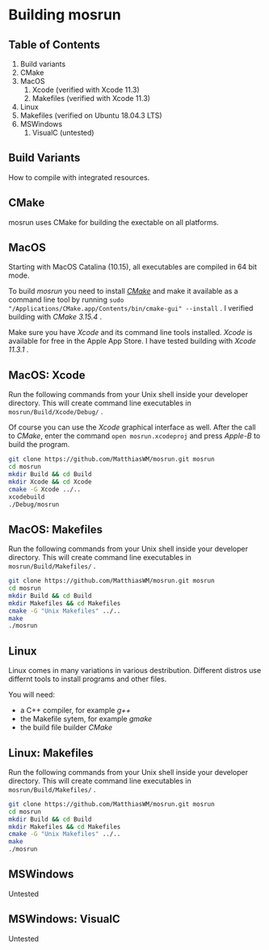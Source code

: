 
Building mosrun
============


Table of Contents
-----------------

1. Build variants
1. CMake
1. MacOS
    1. Xcode (verified with Xcode 11.3)
    1. Makefiles  (verified with Xcode 11.3)
1. Linux
1. Makefiles (verified on Ubuntu 18.04.3 LTS)
1. MSWindows
    1. VisualC (untested)


Build Variants
--------------

How to compile with integrated resources.


CMake
-----

mosrun uses CMake for building the exectable on all platforms.


MacOS
-----
    
Starting with MacOS Catalina (10.15), all executables are compiled in 64 bit mode.  

To build _mosrun_ you need to install [_CMake_](https://cmake.org/download/) and make 
it available as a command line tool by running 
`sudo "/Applications/CMake.app/Contents/bin/cmake-gui" --install` . 
I verified building with _CMake 3.15.4_ .

Make sure you have _Xcode_ and its command line tools installed. _Xcode_ is available
for free in the Apple App Store. I have tested building with _Xcode 11.3.1_ .


MacOS: Xcode
-----------

Run the following commands from your Unix shell inside your developer directory.
This will create command line executables in `mosrun/Build/Xcode/Debug/` .

Of course you can use the _Xcode_ graphical interface as well. After the call to _CMake_,
enter the command  `open mosrun.xcodeproj` and press _Apple-B_ to build the
program.

```bash
git clone https://github.com/MatthiasWM/mosrun.git mosrun
cd mosrun
mkdir Build && cd Build
mkdir Xcode && cd Xcode
cmake -G Xcode ../..
xcodebuild
./Debug/mosrun
```


MacOS: Makefiles
----------------

Run the following commands from your Unix shell inside your developer directory.
This will create command line executables in `mosrun/Build/Makefiles/` .

```bash
git clone https://github.com/MatthiasWM/mosrun.git mosrun
cd mosrun
mkdir Build && cd Build
mkdir Makefiles && cd Makefiles
cmake -G "Unix Makefiles" ../..
make
./mosrun
```


Linux
-----

Linux comes in many variations in various destribution. Different distros use differnt
tools to install programs and other files.

You will need:
* a C++ compiler, for example _g++_
* the Makefile sytem, for example _gmake_
* the build file builder _CMake_


Linux: Makefiles
----------------

Run the following commands from your Unix shell inside your developer directory.
This will create command line executables in `mosrun/Build/Makefiles/` .

```bash
git clone https://github.com/MatthiasWM/mosrun.git mosrun
cd mosrun
mkdir Build && cd Build
mkdir Makefiles && cd Makefiles
cmake -G "Unix Makefiles" ../..
make
./mosrun
```


MSWindows
---------

Untested


MSWindows: VisualC
-----------------

Untested


